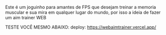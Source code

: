 Este é um joguinho para amantes de FPS que desejam treinar a memoria muscular e sua mira em qualquer lugar do mundo, por isso a ideia de fazer um aim trainer WEB

TESTE VOCÊ MESMO ABAIXO:
deploy: https://webaimtrainer.vercel.app/
